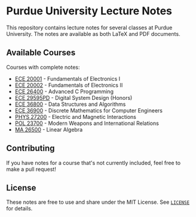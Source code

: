 # Purdue University Lecture Notes

This repository contains lecture notes for several classes at Purdue University. The notes are available as both LaTeX and PDF documents.

## Available Courses

Courses with complete notes:

- [ECE 20001](ECE20001/ECE20001.pdf) - Fundamentals of Electronics I
- [ECE 20002](ECE20002/ECE20002.pdf) - Fundamentals of Electronics II
- [ECE 26400](ECE26400/ECE26400.pdf) - Advanced C Programming
- [ECE 29595PD](ECE29595PD/ECE29595PDnotes.pdf) - Digital System Design (Honors)
- [ECE 36800](ECE36800/ECE36800notes.pdf) - Data Structures and Algorithms
- [ECE 36900](ECE36900/ECE36900.pdf) - Discrete Mathematics for Computer Engineers
- [PHYS 27200](PHYS27200/PHYS27200.pdf) - Electric and Magnetic Interactions
- [POL 23700](POL23700/POL23700.pdf) - Modern Weapons and International Relations
- [MA 26500](MA26500/MA26500notes.pdf) - Linear Algebra

## Contributing

If you have notes for a course that's not currently included, feel free to make a pull request!

## License

These notes are free to use and share under the MIT License. See [`LICENSE`](LICENSE) for details.
